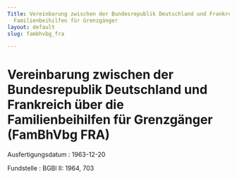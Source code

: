 ```yaml
---
Title: Vereinbarung zwischen der Bundesrepublik Deutschland und Frankreich über die
  Familienbeihilfen für Grenzgänger
layout: default
slug: fambhvbg_fra

---
```


# Vereinbarung zwischen der Bundesrepublik Deutschland und Frankreich über die Familienbeihilfen für Grenzgänger (FamBhVbg FRA)

Ausfertigungsdatum
:   1963-12-20

Fundstelle
:   BGBl II: 1964, 703

